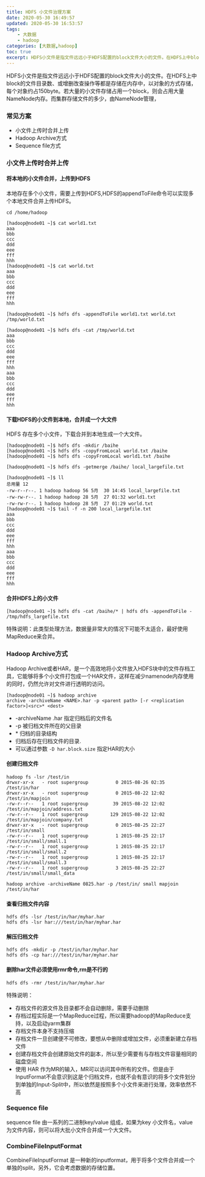 ```yaml
---
title: HDFS 小文件治理方案
date: 2020-05-30 16:49:57
updated: 2020-05-30 16:53:57
tags: 
    - 大数据
    - hadoop
categories: [大数据,hadoop]
toc: true
excerpt: HDFS小文件是指文件远远小于HDFS配置的block文件大小的文件。在HDFS上中block的文件目录数、或增删改查操作等都是存储在内存中，以对象的方式存储，每个对象约占150byte。若大量的小文件存储占用一个block，则会占用大量NameNode内存。而集群存储文件的多少，由NameNode管理，
---
```


HDFS小文件是指文件远远小于HDFS配置的block文件大小的文件。在HDFS上中block的文件目录数、或增删改查操作等都是存储在内存中，以对象的方式存储，每个对象约占150byte。若大量的小文件存储占用一个block，则会占用大量NameNode内存。而集群存储文件的多少，由NameNode管理，

### 常见方案
- 小文件上传时合并上传
- Hadoop Archive方式
- Sequence file方式

### 小文件上传时合并上传
#### 将本地的小文件合并，上传到HDFS
本地存在多个小文件，需要上传到HDFS,HDFS的appendToFile命令可以实现多个本地文件合并上传HDFS。

```
cd /home/hadoop

[hadoop@node01 ~]$ cat world1.txt
aaa
bbb
ccc
ddd
eee
fff
hhh
[hadoop@node01 ~]$ cat world.txt
aaa
bbb
ccc
ddd
eee
fff
hhh

[hadoop@node01 ~]$ hdfs dfs -appendToFile world1.txt world.txt /tmp/world.txt

[hadoop@node01 ~]$ hdfs dfs -cat /tmp/world.txt
aaa
bbb
ccc
ddd
eee
fff
hhh
aaa
bbb
ccc
ddd
eee
fff
hhh
```

#### 下载HDFS的小文件到本地，合并成一个大文件
HDFS 存在多个小文件，下载合并到本地生成一个大文件。

```
[hadoop@node01 ~]$ hdfs dfs -mkdir /baihe
[hadoop@node01 ~]$ hdfs dfs -copyFromLocal world.txt /baihe
[hadoop@node01 ~]$ hdfs dfs -copyFromLocal world1.txt /baihe

[hadoop@node01 ~]$ hdfs dfs -getmerge /baihe/ local_largefile.txt

[hadoop@node01 ~]$ ll
总用量 12
-rw-r--r--. 1 hadoop hadoop 56 5月  30 14:45 local_largefile.txt
-rw-rw-r--. 1 hadoop hadoop 28 5月  27 01:32 world1.txt
-rw-rw-r--. 1 hadoop hadoop 28 5月  27 01:29 world.txt
[hadoop@node01 ~]$ tail -f -n 200 local_largefile.txt
aaa
bbb
ccc
ddd
eee
fff
hhh
aaa
bbb
ccc
ddd
eee
fff
hhh
```

#### 合并HDFS上的小文件
```
[hadoop@node01 ~]$ hdfs dfs -cat /baihe/* | hdfs dfs -appendToFile - /tmp/hdfs_largefile.txt
```

特殊说明：此类型处理方法，数据量非常大的情况下可能不太适合，最好使用MapReduce来合并。

### Hadoop Archive方式
Hadoop Archive或者HAR，是一个高效地将小文件放入HDFS块中的文件存档工具，它能够将多个小文件打包成一个HAR文件，这样在减少namenode内存使用的同时，仍然允许对文件进行透明的访问。


```
[hadoop@node01 ~]$ hadoop archive
archive -archiveName <NAME>.har -p <parent path> [-r <replication factor>]<src>* <dest>
```
- -archiveName <NAME>.har 指定归档后的文件名
- -p <parent path> 被归档文件所在的父目录
- <src>* 归档的目录结构
- <dest> 归档后存在归档文件的目录.
- 可以通过参数 `-D har.block.size` 指定HAR的大小 

#### 创建归档文件
```
hadoop fs -lsr /test/in
drwxr-xr-x   - root supergroup          0 2015-08-26 02:35 /test/in/har
drwxr-xr-x   - root supergroup          0 2015-08-22 12:02 /test/in/mapjoin
-rw-r--r--   1 root supergroup         39 2015-08-22 12:02 /test/in/mapjoin/address.txt
-rw-r--r--   1 root supergroup        129 2015-08-22 12:02 /test/in/mapjoin/company.txt
drwxr-xr-x   - root supergroup          0 2015-08-25 22:27 /test/in/small
-rw-r--r--   1 root supergroup          1 2015-08-25 22:17 /test/in/small/small.1
-rw-r--r--   1 root supergroup          1 2015-08-25 22:17 /test/in/small/small.2
-rw-r--r--   1 root supergroup          1 2015-08-25 22:17 /test/in/small/small.3
-rw-r--r--   1 root supergroup          3 2015-08-25 22:27 /test/in/small/small_data

hadoop archive -archiveName 0825.har -p /test/in/ small mapjoin /test/in/har
```

#### 查看归档文件内容
```
hdfs dfs -lsr /test/in/har/myhar.har
hdfs dfs -lsr har:///test/in/har/myhar.har
```

#### 解压归档文件
```
hdfs dfs -mkdir -p /test/in/har/myhar.har
hdfs dfs -cp har:///test/in/har/myhar.har
```

#### 删除har文件必须使用rmr命令,rm是不行的
```
hdfs dfs -rmr /test/in/har/myhar.har

```

特殊说明：
- 存档文件的源文件及目录都不会自动删除，需要手动删除
- 存档过程实际是一个MapReduce过程，所以需要hadoop的MapReduce支持，以及启动yarm集群
- 存档文件本身不支持压缩
- 存档文件一旦创建便不可修改，要想从中删除或增加文件，必须重新建立存档文件
- 创建存档文件会创建原始文件的副本，所以至少需要有与存档文件容量相同的磁盘空间
- 使用 HAR 作为MR的输入，MR可以访问其中所有的文件。但是由于InputFormat不会意识到这是个归档文件，也就不会有意识的将多个文件划分到单独的Input-Split中，所以依然是按照多个小文件来进行处理，效率依然不高

### Sequence file
sequence file 由一系列的二进制key/value 组成，如果为key 小文件名，value 为文件内容，则可以将大批小文件合并成一个大文件。

### CombineFileInputFormat
CombineFileInputFormat 是一种新的inputformat，用于将多个文件合并成一个单独的split，另外，它会考虑数据的存储位置。
